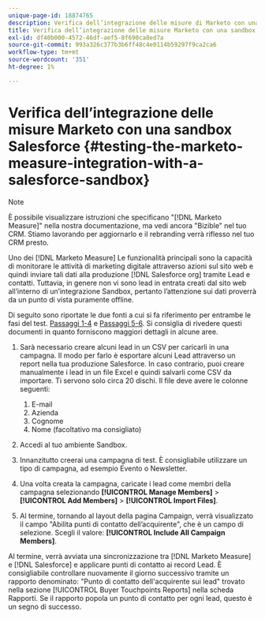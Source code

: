```yaml
---
unique-page-id: 18874765
description: Verifica dell’integrazione delle misure di Marketo con una Sandbox Salesforce - [!DNL Marketo Measure] - Documentazione del prodotto
title: Verifica dell’integrazione delle misure Marketo con una sandbox Salesforce
exl-id: df40b000-4572-46df-aef5-8f690ca8ed7a
source-git-commit: 993a326c377b3b6ff48c4e0114b59297f9ca2ca6
workflow-type: tm+mt
source-wordcount: '351'
ht-degree: 1%

---
```


# Verifica dell’integrazione delle misure Marketo con una sandbox Salesforce {#testing-the-marketo-measure-integration-with-a-salesforce-sandbox}

>[!NOTE]
>
>È possibile visualizzare istruzioni che specificano &quot;[!DNL Marketo Measure]&quot; nella nostra documentazione, ma vedi ancora &quot;Bizible&quot; nel tuo CRM. Stiamo lavorando per aggiornarlo e il rebranding verrà riflesso nel tuo CRM presto.

Uno dei [!DNL Marketo Measure] Le funzionalità principali sono la capacità di monitorare le attività di marketing digitale attraverso azioni sul sito web e quindi inviare tali dati alla produzione [!DNL Salesforce org] tramite Lead e contatti. Tuttavia, in genere non vi sono lead in entrata creati dal sito web all’interno di un’integrazione Sandbox, pertanto l’attenzione sui dati proverrà da un punto di vista puramente offline.

Di seguito sono riportate le due fonti a cui si fa riferimento per entrambe le fasi del test. [Passaggi 1-4](https://help.salesforce.com/apex/HTViewHelpDoc?id=lead_import_wizard.htm&amp;language=en_US) e [Passaggi 5-6](/help/channel-tracking-and-setup/offline-channels/syncing-offline-campaigns.md). Si consiglia di rivedere questi documenti in quanto forniscono maggiori dettagli in alcune aree.

1. Sarà necessario creare alcuni lead in un CSV per caricarli in una campagna. Il modo per farlo è esportare alcuni Lead attraverso un report nella tua produzione Salesforce. In caso contrario, puoi creare manualmente i lead in un file Excel e quindi salvarli come CSV da importare. Ti servono solo circa 20 dischi. Il file deve avere le colonne seguenti:

   1. E-mail
   1. Azienda
   1. Cognome
   1. Nome (facoltativo ma consigliato)

1. Accedi al tuo ambiente Sandbox.
1. Innanzitutto creerai una campagna di test. È consigliabile utilizzare un tipo di campagna, ad esempio Evento o Newsletter.
1. Una volta creata la campagna, caricate i lead come membri della campagna selezionando **[!UICONTROL Manage Members]** > **[!UICONTROL Add Members]** > **[!UICONTROL Import Files]**.
1. Al termine, tornando al layout della pagina Campaign, verrà visualizzato il campo &quot;Abilita punti di contatto dell’acquirente&quot;, che è un campo di selezione. Scegli il valore: **[!UICONTROL Include All Campaign Members]**.

Al termine, verrà avviata una sincronizzazione tra [!DNL Marketo Measure] e [!DNL Salesforce] e applicare punti di contatto ai record Lead. È consigliabile controllare nuovamente il giorno successivo tramite un rapporto denominato: &quot;Punto di contatto dell&#39;acquirente sui lead&quot; trovato nella sezione [!UICONTROL Buyer Touchpoints Reports] nella scheda Rapporti. Se il rapporto popola un punto di contatto per ogni lead, questo è un segno di successo.
